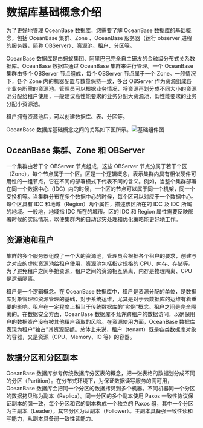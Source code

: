 # 数据库基础概念介绍

为了更好地管理 OceanBase 数据库，您需要了解 OceanBase 数据库的基础概念，包括 OceanBase 集群、Zone 、OceanBase 服务器（运行 observer 进程的服务器，简称 OBServer）、资源池、租户、分区等。

OceanBase 数据库是由蚂蚁集团、阿里巴巴完全自主研发的金融级分布式关系数据库。OceanBase 数据库通过 OceanBase 集群来进行管理。一个 OceanBase 集群由多个 OBServer 节点组成，每个 OBServer 节点属于一个 Zone。一般情况下，各个 Zone 内的机器配置与数量保持一致，多台 OBServer 作为资源组成各个业务所需的资源池。管理员可以根据业务情况，将资源再划分成不同大小的资源池分配给租户使用，一般建议高性能要求的业务分配大资源池，低性能要求的业务分配小资源池。

租户拥有资源池后，可以创建数据库、表、分区等。

OceanBase 数据库基础概念之间的关系如下图所示。![基础组件图](https://help-static-aliyun-doc.aliyuncs.com/assets/img/zh-CN/3410242161/p236768.png)

## OceanBase 集群、Zone 和 OBServer

一个集群由若干个 OBServer 节点组成，这些 OBServer 节点分属于若干个区（Zone），每个节点属于一个区。区是一个逻辑概念，表示集群内具有相似硬件可用性的一组节点，它在不同的部署模式下代表不同的含义。例如，当整个集群部署在同一个数据中心（IDC）内的时候，一个区的节点可以属于同一个机架，同一个交换机等。当集群分布在多个数据中心的时候，每个区可以对应于一个数据中心。每个区具有 IDC 和地域（Region）两个属性，描述该区所在的 IDC 及 IDC 所属的地域。一般地，地域指 IDC 所在的城市。区的 IDC 和 Region 属性需要反映部署时候的实际情况，以便集群内的自动容灾处理和优化策略能更好地工作。

## 资源池和租户

集群的多个服务器组成了一个大的资源池，管理员会根据各个租户的要求，创建与之对应的虚拟资源池给租户使用，资源池包括指定规格的 CPU、内存、存储等。为了避免租户之间争抢资源，租户之间的资源相互隔离，内存是物理隔离、CPU 是逻辑隔离。

租户是一个逻辑概念。在 OceanBase 数据库中，租户是资源分配的单位，是数据库对象管理和资源管理的基础，对于系统运维，尤其是对于云数据库的运维有着重要的影响。租户在一定程度上相当于传统数据库的"实例"概念。租户之间是完全隔离的。在数据安全方面，OceanBase 数据库不允许跨租户的数据访问，以确保用户的数据资产没有被其他租户窃取的风险。在资源使用方面，OceanBase 数据库表现为租户"独占"其资源配额。总体上来说，租户（tenant）既是各类数据库对象的容器，又是资源（CPU、Memory、IO 等）的容器。

## 数据分区和分区副本

OceanBase 数据库参考传统数据库分区表的概念，把一张表格的数据划分成不同的分区（Partition）。在分布式环境下，为保证数据读写服务的高可用，OceanBase 数据库会把同一个分区的数据拷贝到多个机器。不同机器同一个分区的数据拷贝称为副本（Replica）。同一分区的多个副本使用 Paxos 一致性协议保证副本的强一致，每个分区和它的副本构成一个独立的 Paxos 组，其中一个分区为主副本（Leader），其它分区为从副本（Follower）。主副本具备强一致性读和写能力，从副本具备弱一致性读能力。

